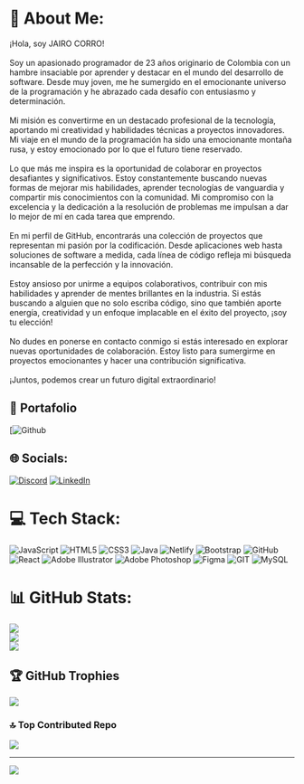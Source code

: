 # 💫 About Me:
¡Hola, soy JAIRO CORRO!<br><br>Soy un apasionado programador de 23 años originario de Colombia con un hambre insaciable por aprender y destacar en el mundo del desarrollo de software. Desde muy joven, me he sumergido en el emocionante universo de la programación y he abrazado cada desafío con entusiasmo y determinación.<br><br>Mi misión es convertirme en un destacado profesional de la tecnología, aportando mi creatividad y habilidades técnicas a proyectos innovadores. Mi viaje en el mundo de la programación ha sido una emocionante montaña rusa, y estoy emocionado por lo que el futuro tiene reservado.<br><br>Lo que más me inspira es la oportunidad de colaborar en proyectos desafiantes y significativos. Estoy constantemente buscando nuevas formas de mejorar mis habilidades, aprender tecnologías de vanguardia y compartir mis conocimientos con la comunidad. Mi compromiso con la excelencia y la dedicación a la resolución de problemas me impulsan a dar lo mejor de mí en cada tarea que emprendo.<br><br>En mi perfil de GitHub, encontrarás una colección de proyectos que representan mi pasión por la codificación. Desde aplicaciones web hasta soluciones de software a medida, cada línea de código refleja mi búsqueda incansable de la perfección y la innovación.<br><br>Estoy ansioso por unirme a equipos colaborativos, contribuir con mis habilidades y aprender de mentes brillantes en la industria. Si estás buscando a alguien que no solo escriba código, sino que también aporte energía, creatividad y un enfoque implacable en el éxito del proyecto, ¡soy tu elección!<br><br>No dudes en ponerse en contacto conmigo si estás interesado en explorar nuevas oportunidades de colaboración. Estoy listo para sumergirme en proyectos emocionantes y hacer una contribución significativa.<br><br>¡Juntos, podemos crear un futuro digital extraordinario!<br>

## 💼 Portafolio
[![Github](https://jlcorro.github.io/Portafolio/)
## 🌐 Socials:
[![Discord](https://img.shields.io/badge/Discord-%237289DA.svg?logo=discord&logoColor=white)](https://discord.gg/jairocorro) [![LinkedIn](https://img.shields.io/badge/LinkedIn-%230077B5.svg?logo=linkedin&logoColor=white)](https://linkedin.com/in/https://www.linkedin.com/in/jairo-corro) 

# 💻 Tech Stack:
![JavaScript](https://img.shields.io/badge/javascript-%23323330.svg?style=for-the-badge&logo=javascript&logoColor=%23F7DF1E) ![HTML5](https://img.shields.io/badge/html5-%23E34F26.svg?style=for-the-badge&logo=html5&logoColor=white) ![CSS3](https://img.shields.io/badge/css3-%231572B6.svg?style=for-the-badge&logo=css3&logoColor=white) ![Java](https://img.shields.io/badge/java-%23ED8B00.svg?style=for-the-badge&logo=java&logoColor=white) ![Netlify](https://img.shields.io/badge/netlify-%23000000.svg?style=for-the-badge&logo=netlify&logoColor=#00C7B7) ![Bootstrap](https://img.shields.io/badge/bootstrap-%23563D7C.svg?style=for-the-badge&logo=bootstrap&logoColor=white) ![GitHub](https://img.shields.io/badge/GitHub-%23121011.svg?style=for-the-badge&logo=github&logoColor=white) ![React](https://img.shields.io/badge/react-%2320232a.svg?style=for-the-badge&logo=react&logoColor=%2361DAFB) ![Adobe Illustrator](https://img.shields.io/badge/adobeillustrator-%23FF9A00.svg?style=for-the-badge&logo=adobeillustrator&logoColor=white) ![Adobe Photoshop](https://img.shields.io/badge/adobephotoshop-%2331A8FF.svg?style=for-the-badge&logo=adobephotoshop&logoColor=white) 	![Figma](https://img.shields.io/badge/figma-%23F24E1E.svg?style=for-the-badge&logo=figma&logoColor=white) ![GIT](https://img.shields.io/badge/Git-fc6d26?style=for-the-badge&logo=git&logoColor=white) ![MySQL](https://img.shields.io/badge/mysql-%2300f.svg?style=for-the-badge&logo=mysql&logoColor=white)
# 📊 GitHub Stats:
![](https://github-readme-stats.vercel.app/api?username=jlcorro&theme=tokyonight&hide_border=false&include_all_commits=false&count_private=false)<br/>
![](https://github-readme-streak-stats.herokuapp.com/?user=jlcorro&theme=tokyonight&hide_border=false)<br/>
![](https://github-readme-stats.vercel.app/api/top-langs/?username=jlcorro&theme=tokyonight&hide_border=false&include_all_commits=false&count_private=false&layout=compact)

## 🏆 GitHub Trophies
![](https://github-profile-trophy.vercel.app/?username=jlcorro&theme=nord&no-frame=false&no-bg=true&margin-w=4)

### 🔝 Top Contributed Repo
![](https://github-contributor-stats.vercel.app/api?username=jlcorro&limit=5&theme=dark&combine_all_yearly_contributions=true)

---
[![](https://visitcount.itsvg.in/api?id=jlcorro&icon=0&color=0)](https://visitcount.itsvg.in)

<!-- Proudly created with GPRM ( https://gprm.itsvg.in ) -->
